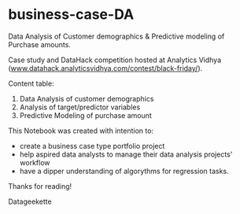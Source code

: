 # business-case-DA
Data Analysis of Customer demographics &amp; Predictive modeling of Purchase amounts. 

Case study and DataHack competition hosted at Analytics Vidhya (www.datahack.analyticsvidhya.com/contest/black-friday/).

Content table:
1. Data Analysis of customer demographics
2. Analysis of target/predictor variables
3. Predictive Modeling of purchase amount

This Notebook was created with intention to:
- create a business case type portfolio project
- help aspired data analysts to manage their data analysis projects' workflow
- have a dipper understanding of algorythms for regression tasks.

Thanks for reading!

Datageekette

